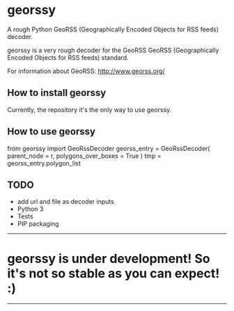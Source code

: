# georssy
A rough Python GeoRSS (Geographically Encoded Objects for RSS feeds) decoder.

georssy is a very rough decoder for the GeoRSS GeoRSS (Geographically Encoded Objects for RSS feeds) standard.

For information about GeoRSS: http://www.georss.org/

## How to install georssy
Currently, the repository it's the only way to use georssy.

## How to use georssy
from georssy import GeoRssDecoder
georss_entry = GeoRssDecoder( parent_node = r, polygons_over_boxes = True )
tmp = georss_entry.polygon_list

## TODO
- add url and file as decoder inputs
- Python 3
- Tests
- PIP packaging

---
# georssy is under development! So it's not so stable as you can expect! :)
---
